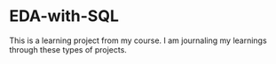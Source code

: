 # EDA-with-SQL
This is a learning project from my course. I am journaling my learnings through these types of projects.
